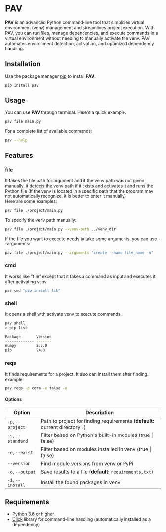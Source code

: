 # PAV
**PAV** is an advanced Python command-line tool that simplifies virtual environment (venv) management and streamlines project execution. With PAV, you can run files, manage dependencies, and execute commands in a virtual environment without needing to manually activate the venv. PAV automates environment detection, activation, and optimized dependency handling.

## Installation
Use the package manager [pip](https://pip.pypa.io/en/stable/) to install **PAV**.
```bash
pip install pav
```

## Usage
You can use **PAV** through terminal. Here's a quick example:
```bash
pav file main.py
```
For a complete list of available commands:
```bash
pav --help
```

## Features
### file
It takes the file path for argument and if the venv path was not given manually, it detects the venv path if it exists and activates it and runs the Python file (If the venv is located in a specific path that the program may not automatically recognize, it is better to enter it manually)  
Here are some examples:
```bash
pav file ./project/main.py
```
To specify the venv path manually:
```bash
pav file ./project/main.py --venv-path ../venv_dir
```
If the file you want to execute needs to take some arguments, you can use --arguments:
```bash
pav file ./project/main.py --arguments "create --name file_name -u"
```

### cmd
It works like "file" except that it takes a command as input and executes it after activating venv.
```bash
pav cmd "pip install lib"
```

### shell
It opens a shell with activate venv to execute commands.
```bash
pav shell
> pip list

Package       Version
------------- -------
numpy         2.0.0
pip           24.0
```

### reqs
It finds requirements for a project. It also can install them after finding. example:
```bash
pav reqs -p core -e false -o
```

#### Options
| Option             | Description                                                                   |
|--------------------|-------------------------------------------------------------------------------|
| `-p`, `--project`  | Path to project for finding requirements (**default:** current directory `.`) |
| `-s`, `--standard` | Filter based on Python's built-in modules (true \| false)                     |
| `-e`, `--exist`    | Filter based on modules installed in venv (true \| false)                     |
| `--version`        | Find module versions from venv or PyPi                                        |
| `-o`, `--output`   | Save results to a file (**default:** `requirements.txt`)                      |
| `-i`, `--install`  | Install the found packages in venv                                            |


## Requirements
* Python 3.6 or higher
* [Click](https://click.palletsprojects.com/en/stable/) library for command-line handling (automatically installed as a dependency)
